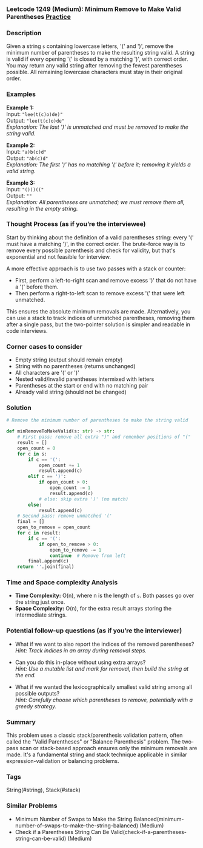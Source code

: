 ### Leetcode 1249 (Medium): Minimum Remove to Make Valid Parentheses [Practice](https://leetcode.com/problems/minimum-remove-to-make-valid-parentheses)

### Description  
Given a string `s` containing lowercase letters, '(' and ')', remove the minimum number of parentheses to make the resulting string valid. A string is valid if every opening '(' is closed by a matching ')', with correct order. You may return any valid string after removing the fewest parentheses possible. All remaining lowercase characters must stay in their original order.

### Examples  
**Example 1:**  
Input: `"lee(t(c)o)de)"`  
Output: `"lee(t(c)o)de"`  
*Explanation: The last ')' is unmatched and must be removed to make the string valid.*

**Example 2:**  
Input: `"a)b(c)d"`  
Output: `"ab(c)d"`  
*Explanation: The first ')' has no matching '(' before it; removing it yields a valid string.*

**Example 3:**  
Input: `"()))(("`  
Output: `""`  
*Explanation: All parentheses are unmatched; we must remove them all, resulting in the empty string.*


### Thought Process (as if you’re the interviewee)  
Start by thinking about the definition of a valid parentheses string: every '(' must have a matching ')', in the correct order. The brute-force way is to remove every possible parenthesis and check for validity, but that's exponential and not feasible for interview.

A more effective approach is to use two passes with a stack or counter:
- First, perform a left-to-right scan and remove excess ')' that do not have a '(' before them.
- Then perform a right-to-left scan to remove excess '(' that were left unmatched.

This ensures the absolute minimum removals are made. Alternatively, you can use a stack to track indices of unmatched parentheses, removing them after a single pass, but the two-pointer solution is simpler and readable in code interviews.


### Corner cases to consider  
- Empty string (output should remain empty)
- String with no parentheses (returns unchanged)
- All characters are '(' or ')'
- Nested valid/invalid parentheses intermixed with letters
- Parentheses at the start or end with no matching pair
- Already valid string (should not be changed)


### Solution

```python
# Remove the minimum number of parentheses to make the string valid

def minRemoveToMakeValid(s: str) -> str:
    # First pass: remove all extra ")" and remember positions of "("
    result = []
    open_count = 0
    for c in s:
        if c == '(': 
            open_count += 1
            result.append(c)
        elif c == ')':
            if open_count > 0:
                open_count -= 1
                result.append(c)
            # else: skip extra ')' (no match)
        else:
            result.append(c)
    # Second pass: remove unmatched '('
    final = []
    open_to_remove = open_count
    for c in result:
        if c == '(':
            if open_to_remove > 0:
                open_to_remove -= 1
                continue  # Remove from left
        final.append(c)
    return ''.join(final)
```

### Time and Space complexity Analysis  

- **Time Complexity:** O(n), where n is the length of `s`. Both passes go over the string just once.
- **Space Complexity:** O(n), for the extra result arrays storing the intermediate strings.


### Potential follow-up questions (as if you’re the interviewer)  
- What if we want to also report the indices of the removed parentheses?  
  *Hint: Track indices in an array during removal steps.*

- Can you do this in-place without using extra arrays?  
  *Hint: Use a mutable list and mark for removal, then build the string at the end.*

- What if we wanted the lexicographically smallest valid string among all possible outputs?  
  *Hint: Carefully choose which parentheses to remove, potentially with a greedy strategy.*

### Summary
This problem uses a classic stack/parenthesis validation pattern, often called the "Valid Parentheses" or "Balance Parenthesis" problem. The two-pass scan or stack-based approach ensures only the minimum removals are made. It's a fundamental string and stack technique applicable in similar expression-validation or balancing problems.

### Tags
String(#string), Stack(#stack)

### Similar Problems
- Minimum Number of Swaps to Make the String Balanced(minimum-number-of-swaps-to-make-the-string-balanced) (Medium)
- Check if a Parentheses String Can Be Valid(check-if-a-parentheses-string-can-be-valid) (Medium)